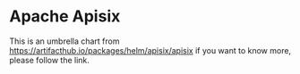 # Apache Apisix

This is an umbrella chart from https://artifacthub.io/packages/helm/apisix/apisix if you want to know more, please follow the link.